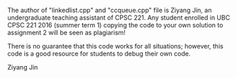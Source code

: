 The author of "linkedlist.cpp" and "ccqueue.cpp" file is Ziyang Jin, an undergraduate teaching assistant of CPSC 221.
Any student enrolled in UBC CPSC 221 2016 (summer term 1) copying the code to your own solution to assignment 2 will be seen as plagiarism!

There is no guarantee that this code works for all situations; however, this code is a good resource for students to debug their own code.

Ziyang Jin
